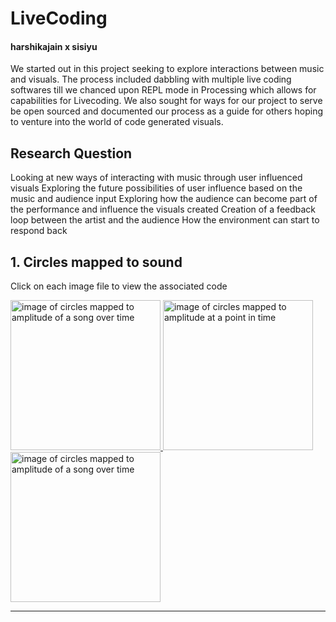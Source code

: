 # LiveCoding
#### harshikajain  x  sisiyu
We started out in this project seeking to explore interactions between music and visuals. The process included dabbling with multiple live coding softwares till we chanced upon REPL mode in Processing which allows for capabilities for Livecoding. We also sought for ways for our project to serve be open sourced and documented our process as a guide for others hoping to venture into the world of code generated visuals. 

## Research Question
Looking at new ways of interacting with music through user influenced visuals 
Exploring the future possibilities of user influence based on the music and audience input
Exploring how the audience can become part of the performance and influence the visuals created 
Creation of a feedback loop between the artist and the audience 
How the environment can start to respond back 


## 1. Circles mapped to  sound
Click on each image file to view the associated code
<div class="row">
  
<a href=https://github.com/Harshikerfuffle/Live_Coding_Algo_Rave/blob/master/Circles/CircleFlow_SoundMapping.pde>
<img src ="https://github.com/Harshikerfuffle/Live_Coding_Algo_Rave/blob/master/Images/bensound-amplitude%20mapping-colour.png" width="240" height="240" alt = "image of circles mapped to amplitude of a song over time"/>

<a href=https://github.com/Harshikerfuffle/Live_Coding_Algo_Rave/blob/master/Circles/CircleBoom_SoundMapping.pde>
<img src ="https://github.com/Harshikerfuffle/Live_Coding_Algo_Rave/blob/master/Images/CircleBoom_Bensound.png" width="240" height="240" alt = "image of circles mapped to amplitude at a point in time"/>

<a href=https://github.com/Harshikerfuffle/Live_Coding_Algo_Rave/blob/master/Circles/Circleboom_CircleFlow_Overlapped.pde>
<img src ="https://github.com/Harshikerfuffle/Live_Coding_Algo_Rave/blob/master/Images/CircleBoom%20x%20CircleFlow.png" width="240" height="240" alt = "image of circles mapped to amplitude of a song over time"/>

</div> 

-----------------------------------------
